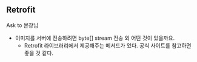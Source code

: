 ## Retrofit
Ask to 본창님
* 이미지를 서버에 전송하려면 byte[] stream 전송 외 어떤 것이 있을까요.
  * Retrofit 라이브러리에서 제공해주는 메서드가 있다. 공식 사이트를 참고하면 좋을 것 같다.